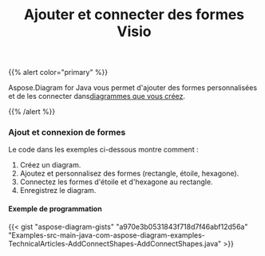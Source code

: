 ﻿---
title: Ajouter et connecter des formes Visio
type: docs
weight: 10
url: /fr/java/add-and-connect-visio-shapes/
---
{{% alert color="primary" %}} 

 Aspose.Diagram for Java vous permet d'ajouter des formes personnalisées et de les connecter dans[diagrammes que vous créez](/diagram/fr/java/load-or-create-a-visio-drawing/).

{{% /alert %}} 
### **Ajout et connexion de formes**
Le code dans les exemples ci-dessous montre comment :

1. Créez un diagram.
1. Ajoutez et personnalisez des formes (rectangle, étoile, hexagone).
1. Connectez les formes d'étoile et d'hexagone au rectangle.
1. Enregistrez le diagram.
#### **Exemple de programmation**
{{< gist "aspose-diagram-gists" "a970e3b0531843f718d7f46abf12d56a" "Examples-src-main-java-com-aspose-diagram-examples-TechnicalArticles-AddConnectShapes-AddConnectShapes.java" >}}

